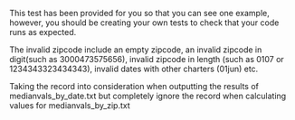 This test has been provided for you so that you can see one example, however, you should be creating your own tests to check that your code runs as expected.

The invalid zipcode include an empty zipcode, an invalid zipcode in digit(such as 3000473575656), invalid zipcode in length (such as 0107 or 1234343323434343), invalid dates with other charters (01jun) etc.

Taking the record into consideration when outputting the results of medianvals_by_date.txt but completely ignore the record when calculating values for medianvals_by_zip.txt
